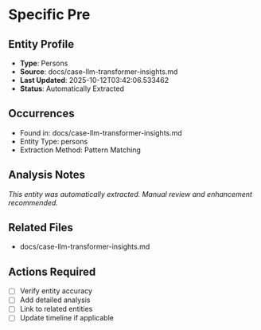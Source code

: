 # Specific Pre

## Entity Profile
- **Type**: Persons
- **Source**: docs/case-llm-transformer-insights.md
- **Last Updated**: 2025-10-12T03:42:06.533462
- **Status**: Automatically Extracted

## Occurrences
- Found in: docs/case-llm-transformer-insights.md
- Entity Type: persons
- Extraction Method: Pattern Matching

## Analysis Notes
*This entity was automatically extracted. Manual review and enhancement recommended.*

## Related Files
- docs/case-llm-transformer-insights.md

## Actions Required
- [ ] Verify entity accuracy
- [ ] Add detailed analysis
- [ ] Link to related entities
- [ ] Update timeline if applicable
